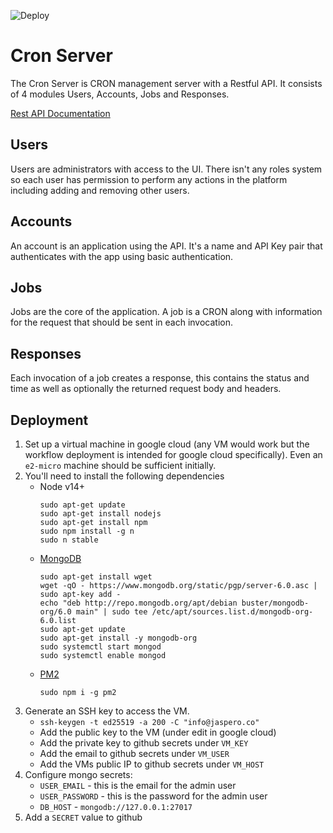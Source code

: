 ![Deploy](https://github.com/Jaspero/cron-server/workflows/Deploy/badge.svg)

# Cron Server

The Cron Server is CRON management server with a Restful API. It consists of 4 modules Users, Accounts, Jobs and Responses.

[Rest API Documentation](https://documenter.getpostman.com/view/3034144/TVK5dhBn)

## Users

Users are administrators with access to the UI. There isn't any roles system so each user has permission to perform
any actions in the platform including adding and removing other users.

## Accounts

An account is an application using the API. It's a name and API Key pair that authenticates with the app using basic authentication.

## Jobs

Jobs are the core of the application. A job is a CRON along with information for the request that should be sent in each invocation.

## Responses

Each invocation of a job creates a response, this contains the status and time as well as optionally the returned request
body and headers.

## Deployment 

1. Set up a virtual machine in google cloud (any VM would work but the workflow deployment is intended for google cloud specifically). Even an `e2-micro` machine should be sufficient initially.
2. You'll need to install the following dependencies
   - Node v14+
     ```
     sudo apt-get update
     sudo apt-get install nodejs
     sudo apt-get install npm
     sudo npm install -g n
     sudo n stable
     ```
   - [MongoDB](https://www.mongodb.com/docs/manual/tutorial/install-mongodb-on-debian/)
     ```
     sudo apt-get install wget
     wget -qO - https://www.mongodb.org/static/pgp/server-6.0.asc | sudo apt-key add -
     echo "deb http://repo.mongodb.org/apt/debian buster/mongodb-org/6.0 main" | sudo tee /etc/apt/sources.list.d/mongodb-org-6.0.list
     sudo apt-get update
     sudo apt-get install -y mongodb-org
     sudo systemctl start mongod
     sudo systemctl enable mongod
     ```
   - [PM2](https://pm2.keymetrics.io/)
     ```
     sudo npm i -g pm2
     ```
3. Generate an SSH key to access the VM.
   - `ssh-keygen -t ed25519 -a 200 -C "info@jaspero.co"`
   - Add the public key to the VM (under edit in google cloud)
   - Add the private key to github secrets under `VM_KEY`
   - Add the email to github secrets under `VM_USER`
   - Add the VMs public IP to github secrets under `VM_HOST`
4. Configure mongo secrets:
   - `USER_EMAIL` - this is the email for the admin user
   - `USER_PASSWORD` - this is the password for the admin user
   - `DB_HOST` - `mongodb://127.0.0.1:27017`
5. Add a `SECRET` value to github 
